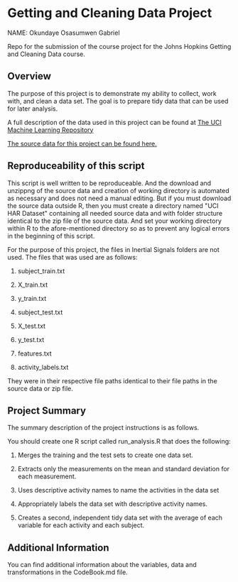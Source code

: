 # Getting and Cleaning Data Project
NAME: Okundaye Osasumwen Gabriel

Repo for the submission of the course project for the Johns Hopkins Getting and Cleaning Data course.

## Overview
The purpose of this project is to demonstrate my ability to collect, work with, and clean a data set. The goal is to prepare tidy data that can be used for later analysis.

A full description of the data used in this project can be found at [The UCI Machine Learning Repository](http://archive.ics.uci.edu/ml/datasets/Human+Activity+Recognition+Using+Smartphones)

[The source data for this project can be found here.](https://d396qusza40orc.cloudfront.net/getdata%2Fprojectfiles%2FUCI%20HAR%20Dataset.zip)

## Reproduceability of this script
This script is well written to be reproduceable. And the download and unzippng of the source data and creation of working directory is automated as necessary and does not need a manual editing. But if you must download the source data outside R, then you must create a directory named "UCI HAR Dataset" containing all needed source data and with folder structure identical to the zip file of the source data. And set your working directory within R to the afore-mentioned directory  so as to prevent any logical errors in the beginning of this script.

For the purpose of this project, the files in Inertial Signals folders are not used. The files that was used are as follows:

1. subject_train.txt

2. X_train.txt

3. y_train.txt

4. subject_test.txt

5. X_test.txt

6. y_test.txt

7. features.txt

8. activity_labels.txt

They were in their respective file paths identical to their file paths in the source data or zip file.

## Project Summary
The summary description of the project instructions is as follows.

You should create one R script called run_analysis.R that does the following:

1. Merges the training and the test sets to create one data set.

2. Extracts only the measurements on the mean and standard deviation for each measurement. 

3. Uses descriptive activity names to name the activities in the data set

4. Appropriately labels the data set with descriptive activity names. 

5. Creates a second, independent tidy data set with the average of each variable for each activity and each subject. 

## Additional Information
You can find additional information about the variables, data and transformations in the CodeBook.md file.

